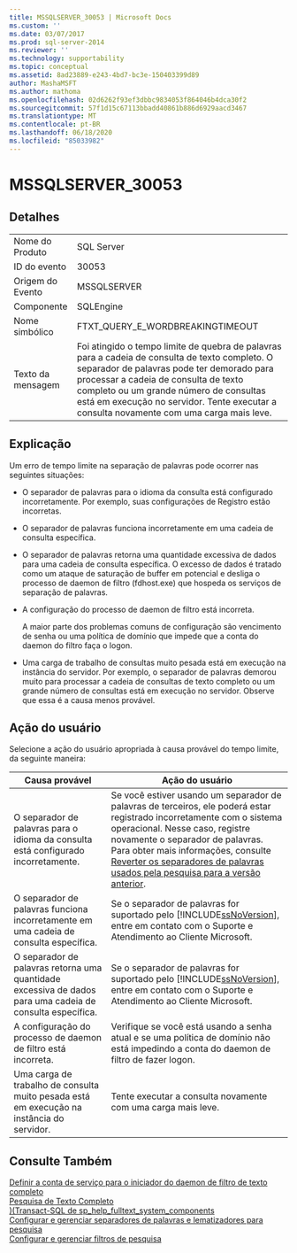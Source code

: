 ```yaml
---
title: MSSQLSERVER_30053 | Microsoft Docs
ms.custom: ''
ms.date: 03/07/2017
ms.prod: sql-server-2014
ms.reviewer: ''
ms.technology: supportability
ms.topic: conceptual
ms.assetid: 8ad23889-e243-4bd7-bc3e-150403399d89
author: MashaMSFT
ms.author: mathoma
ms.openlocfilehash: 02d6262f93ef3dbbc9834053f864046b4dca30f2
ms.sourcegitcommit: 57f1d15c67113bbadd40861b886d6929aacd3467
ms.translationtype: MT
ms.contentlocale: pt-BR
ms.lasthandoff: 06/18/2020
ms.locfileid: "85033982"
---
```

# <a name="mssqlserver_30053"></a>MSSQLSERVER_30053
    
## <a name="details"></a>Detalhes  
  
|||  
|-|-|  
|Nome do Produto|SQL Server|  
|ID do evento|30053|  
|Origem do Evento|MSSQLSERVER|  
|Componente|SQLEngine|  
|Nome simbólico|FTXT_QUERY_E_WORDBREAKINGTIMEOUT|  
|Texto da mensagem|Foi atingido o tempo limite de quebra de palavras para a cadeia de consulta de texto completo. O separador de palavras pode ter demorado para processar a cadeia de consulta de texto completo ou um grande número de consultas está em execução no servidor. Tente executar a consulta novamente com uma carga mais leve.|  
  
## <a name="explanation"></a>Explicação  
 Um erro de tempo limite na separação de palavras pode ocorrer nas seguintes situações:  
  
-   O separador de palavras para o idioma da consulta está configurado incorretamente. Por exemplo, suas configurações de Registro estão incorretas.  
  
-   O separador de palavras funciona incorretamente em uma cadeia de consulta específica.  
  
-   O separador de palavras retorna uma quantidade excessiva de dados para uma cadeia de consulta específica. O excesso de dados é tratado como um ataque de saturação de buffer em potencial e desliga o processo de daemon de filtro (fdhost.exe) que hospeda os serviços de separação de palavras.  
  
-   A configuração do processo de daemon de filtro está incorreta.  
  
     A maior parte dos problemas comuns de configuração são vencimento de senha ou uma política de domínio que impede que a conta do daemon do filtro faça o logon.  
  
-   Uma carga de trabalho de consultas muito pesada está em execução na instância do servidor. Por exemplo, o separador de palavras demorou muito para processar a cadeia de consultas de texto completo ou um grande número de consultas está em execução no servidor. Observe que essa é a causa menos provável.  
  
## <a name="user-action"></a>Ação do usuário  
 Selecione a ação do usuário apropriada à causa provável do tempo limite, da seguinte maneira:  
  
|Causa provável|Ação do usuário|  
|--------------------|-----------------|  
|O separador de palavras para o idioma da consulta está configurado incorretamente.|Se você estiver usando um separador de palavras de terceiros, ele poderá estar registrado incorretamente com o sistema operacional. Nesse caso, registre novamente o separador de palavras. Para obter mais informações, consulte [Reverter os separadores de palavras usados pela pesquisa para a versão anterior](../search/revert-the-word-breakers-used-by-search-to-the-previous-version.md).|  
|O separador de palavras funciona incorretamente em uma cadeia de consulta específica.|Se o separador de palavras for suportado pelo [!INCLUDE[ssNoVersion](../../includes/ssnoversion-md.md)], entre em contato com o Suporte e Atendimento ao Cliente Microsoft.|  
|O separador de palavras retorna uma quantidade excessiva de dados para uma cadeia de consulta específica.|Se o separador de palavras for suportado pelo [!INCLUDE[ssNoVersion](../../includes/ssnoversion-md.md)], entre em contato com o Suporte e Atendimento ao Cliente Microsoft.|  
|A configuração do processo de daemon de filtro está incorreta.|Verifique se você está usando a senha atual e se uma política de domínio não está impedindo a conta do daemon de filtro de fazer logon.|  
|Uma carga de trabalho de consulta muito pesada está em execução na instância do servidor.|Tente executar a consulta novamente com uma carga mais leve.|  
  
## <a name="see-also"></a>Consulte Também  
 [Definir a conta de serviço para o iniciador do daemon de filtro de texto completo](../search/set-the-service-account-for-the-full-text-filter-daemon-launcher.md)   
 [Pesquisa de Texto Completo](../search/full-text-search.md)   
 [&#41;&#40;Transact-SQL de sp_help_fulltext_system_components](/sql/relational-databases/system-stored-procedures/sp-help-fulltext-system-components-transact-sql)   
 [Configurar e gerenciar separadores de palavras e lematizadores para pesquisa](../search/configure-and-manage-word-breakers-and-stemmers-for-search.md)   
 [Configurar e gerenciar filtros de pesquisa](../search/configure-and-manage-filters-for-search.md)  
  
  
